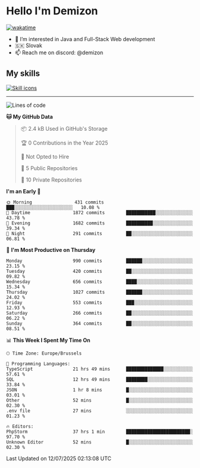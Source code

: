 # Hello I'm Demizon
[![wakatime](https://wakatime.com/badge/user/6ad1949f-d6d7-44f9-9eee-c35e54cc499b.svg)](https://wakatime.com/@6ad1949f-d6d7-44f9-9eee-c35e54cc499b)
- 👀 I’m interested in Java and Full-Stack Web development
- 🇸🇰 Slovak
- 📫 Reach me on discord: @demizon

## My skills
[![Skill icons](https://skillicons.dev/icons?i=java,js,ts,html,css,react,nextjs,tailwind,supabase,py,git,docker,linux,mysql,postgres,mongo&theme=dark)](https://github.com/Demizon3433)

---

<!--START_SECTION:waka-->
![Lines of code](https://img.shields.io/badge/From%20Hello%20World%20I%27ve%20Written-1.3%20million%20lines%20of%20code-blue)

**🐱 My GitHub Data** 

> 📦 2.4 kB Used in GitHub's Storage 
 > 
> 🏆 0 Contributions in the Year 2025
 > 
> 🚫 Not Opted to Hire
 > 
> 📜 5 Public Repositories 
 > 
> 🔑 10 Private Repositories 
 > 
**I'm an Early 🐤** 

```text
🌞 Morning                431 commits         ███░░░░░░░░░░░░░░░░░░░░░░   10.08 % 
🌆 Daytime                1872 commits        ███████████░░░░░░░░░░░░░░   43.78 % 
🌃 Evening                1682 commits        ██████████░░░░░░░░░░░░░░░   39.34 % 
🌙 Night                  291 commits         ██░░░░░░░░░░░░░░░░░░░░░░░   06.81 % 
```
📅 **I'm Most Productive on Thursday** 

```text
Monday                   990 commits         ██████░░░░░░░░░░░░░░░░░░░   23.15 % 
Tuesday                  420 commits         ██░░░░░░░░░░░░░░░░░░░░░░░   09.82 % 
Wednesday                656 commits         ████░░░░░░░░░░░░░░░░░░░░░   15.34 % 
Thursday                 1027 commits        ██████░░░░░░░░░░░░░░░░░░░   24.02 % 
Friday                   553 commits         ███░░░░░░░░░░░░░░░░░░░░░░   12.93 % 
Saturday                 266 commits         ██░░░░░░░░░░░░░░░░░░░░░░░   06.22 % 
Sunday                   364 commits         ██░░░░░░░░░░░░░░░░░░░░░░░   08.51 % 
```


📊 **This Week I Spent My Time On** 

```text
🕑︎ Time Zone: Europe/Brussels

💬 Programming Languages: 
TypeScript               21 hrs 49 mins      ██████████████░░░░░░░░░░░   57.61 % 
SQL                      12 hrs 49 mins      ████████░░░░░░░░░░░░░░░░░   33.84 % 
JSON                     1 hr 8 mins         █░░░░░░░░░░░░░░░░░░░░░░░░   03.01 % 
Other                    52 mins             █░░░░░░░░░░░░░░░░░░░░░░░░   02.30 % 
.env file                27 mins             ░░░░░░░░░░░░░░░░░░░░░░░░░   01.23 % 

🔥 Editors: 
PhpStorm                 37 hrs 1 min        ████████████████████████░   97.70 % 
Unknown Editor           52 mins             █░░░░░░░░░░░░░░░░░░░░░░░░   02.30 % 
```


 Last Updated on 12/07/2025 02:13:08 UTC
<!--END_SECTION:waka-->

